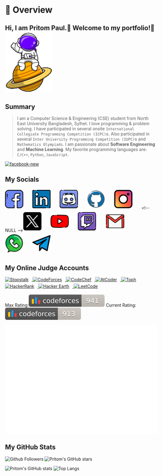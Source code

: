 # 📖 Overview

## Hi, I am Pritom Paul.👋 Welcome to my portfolio!🎉<br><img width="" height="200" src="https://github.com/PritomPaul99/MyPortfolio/blob/main/Assets/Icons/Socials/Animation%20-%201702753412655.gif?raw=true" style="margin: 0px 0px" alt="Hello from Joey"/>

## Summary

> I am a Computer Science & Engineering (CSE) student from North East University Bangladesh, Sylhet.
> I love programming & problem solving. I have participated in several onsite `International Collegiate Programming Competition (ICPC)`s. Also participated in several `Inter University Programming Competition (IUPC)`s and `Mathematics Olympiads`.
> I am passionate about **Software Engineering** and **Machine Learning**. My favorite programming languages are: `C/C++`, `Python`, `JavaScript`.

[<img width="145" height="18" src="https://img.shields.io/badge/CV-Download_My_CV-8A2BE2?style=plastic&logo=readdotcv" alt="facebook-new"/>](https://drive.google.com/uc?export=download&id=1OwEK4U5cyRwiAQcp6s3NAjRdxaD0kdmd)

## My Socials

[<img width="60" height="60" src="https://github.com/PritomPaul99/MyPortfolio/blob/main/Assets/Icons/Socials/facebook.png?raw=true" style="margin:5px 30px 5px 0px" id="OJ" alt="facebook-new"/>](https://www.facebook.com/pritompaul.pappu/)<!-- NULL -->[<img width="60" height="60" src="https://github.com/PritomPaul99/MyPortfolio/blob/main/Assets/Icons/Socials/linkedin.png?raw=true" style="margin:5px 30px 5px 0px" alt="Github"/>](https://www.linkedin.com/in/pritom-paul-92baa81aa/)<!-- NULL -->[<img width="60" height="60" src="https://github.com/PritomPaul99/MyPortfolio/blob/main/Assets/Icons/Socials/discord.png?raw=true" style="margin:5px 30px 5px 0px" alt="Discord"/>](https://discord.com/users/758427667845873694)<!-- NULL -->[<img width="60" height="60" src="https://github.com/PritomPaul99/MyPortfolio/blob/main/Assets/Icons/Socials/logo.png?raw=true" style="margin:5px 30px 5px 0px" alt="GitHub"/>](https://github.com/PritomPaul99)<!-- NULL -->[<img width="60" height="60" src="https://github.com/PritomPaul99/MyPortfolio/blob/main/Assets/Icons/Socials/instagram.png?raw=true" style="margin:5px 30px 5px 0px" alt="Instagram"/>](https://instagram.com/pritom__paul__)<!-- NULL -->[<img width="60" height="60" src="https://github.com/PritomPaul99/MyPortfolio/blob/main/Assets/Icons/Socials/twitter-x-logo-42554.png?raw=true" style="margin:5px 30px 5px 0px" alt="X (ex Twitter)"/>](https://x.com/PritomP29098169)<!-- NULL -->[<img width="60" height="60" src="https://github.com/PritomPaul99/MyPortfolio/blob/main/Assets/Icons/Socials/youtube.png?raw=true" style="margin:5px 30px 5px 0px" alt="YouTube"/>](https://www.youtube.com/@codingwithpritom)<!-- NULL -->[<img width="60" height="60" src="https://github.com/PritomPaul99/MyPortfolio/blob/main/Assets/Icons/Socials/twitch.png?raw=true" style="margin:5px 30px 5px 0px" alt="Twich"/>](https://www.twitch.tv/pritom_paul)<!-- NULL -->
[<img width="60" height="60" src="https://github.com/PritomPaul99/MyPortfolio/blob/main/Assets/Icons/Socials/gmail.png?raw=true" style="margin:5px 30px 5px 0px" alt="E-mail"/>](mailto:pritompaul1920.4@gmail.com)<!-- NULL -->[<img width="60" height="60" src="https://github.com/PritomPaul99/MyPortfolio/blob/main/Assets/Icons/Socials/whatsapp.png?raw=true" style="margin:5px 30px 5px 0px" alt="Whatsapp"/>](https://api.whatsapp.com/send?phone=8801718382009)<!-- NULL -->[<img width="60" height="60" src="https://github.com/PritomPaul99/MyPortfolio/blob/main/Assets/Icons/Socials/telegram.png?raw=true" style="margin:5px 30px 5px 0px" alt="Telegram"/>](https://t.me/pritompaul1920)<!-- NULL -->

## My Online Judge Accounts

<a href="https://www.stopstalk.com/user/profile/Pritom_paul1920" target="_blank"> <img width="" height="25" src="https://img.shields.io/badge/StopsTalk-Pritom_paul1920-white?style=flat&logo=stopstalk&logoColor=red&label=StopStalk&labelColor=%233d3d3d&color=%23cccccc" style="margin:0px 10px 5px 0px" alt="Stopstalk"/> </a><!-- 🚫 --><a href="https://codeforces.com/profile/Pritom_paul1920" target="_blank"> <img width="" height="25" src="https://img.shields.io/badge/label-PritomPaul-white?style=flat&logo=codeforces&logoColor=%1380c3&label=CodeForces&labelColor=%233d3d3d&color=%23cccccc" style="margin:0px 10px 5px 0px" alt="CodeForces"/></a><!-- 🚫 --><a href="https://www.codechef.com/users/pritom_2000" target="_blank"> <img width="" height="25" src="https://img.shields.io/badge/label-pritom__2000-white?style=flat&logo=codechef&logoColor=white&label=CodeChef&labelColor=%233d3d3d&color=%23cccccc" style="margin:0px 10px 5px 0px" alt="CodeChef"/></a><!-- 🚫 --><a href="https://atcoder.jp/users/Pritom_paul1920" target="_blank"> <img width="" height="25" src="https://img.shields.io/badge/label-Pritom__paul1920-white?style=flat&logo=aframe&logoColor=white&label=AtCoder&labelColor=%233d3d3d&color=%23cccccc" style="margin:0px 10px 5px 0px" alt="AtCoder"/></a><!-- 🚫 --><a href="https://toph.co/u/pritompaul1920" target="_blank"> <img width="" height="25" src="https://img.shields.io/badge/label-pritompaul1920-white?style=flat&logo=toph&logoColor=white&label=T Toph&labelColor=%233d3d3d&color=%23cccccc" style="margin:0px 10px 5px 0px" alt="Toph"/></a><!-- 🚫 --><a href="https://www.hackerrank.com/pritompaul1920" target="_blank"> <img width="" height="25" src="https://img.shields.io/badge/label-pritompaul1920-white?style=flat&logo=hackerrank&logoColor=green&label=HckerRank&labelColor=%23484848&color=%23c4c4c4" style="margin:0px 10px 5px 0px" alt="HackerRank"/></a><!-- 🚫 --><a href="https://www.hackerearth.com/@Pritom_paul1920" target="_blank"> <img width="" height="25" src="https://img.shields.io/badge/label-Pritom__paul1920-white?style=flat&logo=hackerearth&logoColor=white&label=HckerEarth&labelColor=%23484848&color=%23c4c4c4" style="margin:0px 10px 5px 0px" alt="Hacker Earth"/></a><!-- 🚫 --><a href="https://leetcode.com/Pritom_paul1920/" target="_blank"> <img width="" height="25" src="https://img.shields.io/badge/label-Pritom__paul1920-white?style=flat&logo=leetcode&logoColor=%23eab03c&label=LeetCode&labelColor=%23484848&color=%23c4c4c4" style="margin:0px 10px 5px 0px" alt="LeetCode"/></a><!-- 🚫 -->

Max Rating:![CodeForces Max Rating](https://raw.githubusercontent.com/PritomPaul99/cf-stats/main/output/max_rating.svg)
Current Rating:![CodeForces Current Rating](https://raw.githubusercontent.com/PritomPaul99/cf-stats/main/output/rating.svg)

![CodeForces Stat](https://raw.githubusercontent.com/PritomPaul99/cf-stats/main/output/light_card.svg#gh-dark-mode-only)

## My GitHub Stats

<img width="" height="" src="https://img.shields.io/github/followers/PritomPaul99" alt="Github Followers"/> <img width="" height="" src="https://img.shields.io/github/stars/PritomPaul99?logo=github" alt="Pritom's GitHub stars"/>

<img width="" height="200" src="https://github-readme-stats.vercel.app/api?username=PritomPaul99&show_icons=true&theme=tokyonight" alt="Pritom's GitHub stats"/> <img width="" height="200" src="https://github-readme-stats.vercel.app/api/top-langs/?username=PritomPaul99&layout=compact&theme=tokyonight" alt="Top Langs"/>

<!-- ## Feel Free to L👀K Around

<img width="240" height="240" src="https://media.giphy.com/media/FkdU6Or6txxpPdOsL8/giphy.gif" alt="Look"/> -->
